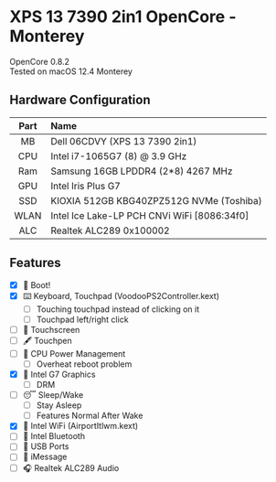 # XPS 13 7390 2in1 OpenCore - Monterey

OpenCore 0.8.2  
Tested on macOS 12.4 Monterey

## Hardware Configuration

| Part | Name |
|:--:|:--|
| MB   | Dell 06CDVY (XPS 13 7390 2in1)               |
| CPU  | Intel i7-1065G7 (8) @ 3.9 GHz                |
| Ram  | Samsung 16GB LPDDR4 (2*8) 4267 MHz           |
| GPU  | Intel Iris Plus G7                           |
| SSD  | KIOXIA 512GB KBG40ZPZ512G NVMe (Toshiba)     |
| WLAN | Intel Ice Lake-LP PCH CNVi WiFi [8086:34f0]  |
| ALC  | Realtek ALC289 0x100002                      |

## Features

- [x] 🍎 Boot!
- [x] ⌨️ Keyboard, Touchpad (VoodooPS2Controller.kext)
  - [ ] Touching touchpad instead of clicking on it
  - [ ] Touchpad left/right click
- [ ] 🤞 Touchscreen
- [ ] 🖋 Touchpen
- [ ] 🔋 CPU Power Management
  - [ ] Overheat reboot problem
- [x] 🌈 Intel G7 Graphics
  - [ ] DRM
- [ ] 😴 Sleep/Wake
  - [ ] Stay Asleep
  - [ ] Features Normal After Wake
- [x] 📶 Intel WiFi (AirportItlwm.kext)
- [ ] 📶 Intel Bluetooth
- [ ] 🔌 USB Ports
- [ ] 💬 iMessage
- [ ] 🎧 Realtek ALC289 Audio
